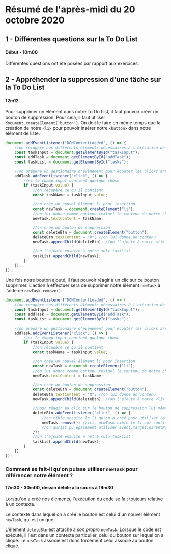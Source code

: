 # Résumé de l'après-midi du 20 octobre 2020

## 1 - Différentes questions sur la To Do List

#### Début - 10m00

Différentes questions ont été posées par rapport aux exercices.

## 2 - Appréhender la suppression d'une tâche sur la To Do List

#### 12m12

Pour supprimer un élément dans notre To Do List, il faut pouvoir créer un bouton de suppression.
Pour cela, il faut utiliser `document.createElement('button')`.
On doit le faire en même temps que la création de notre `<li>` pour pouvoir insérer notre `<button>` dans notre élément de liste.

```js
document.addEventListener("DOMContentLoaded", () => {
    //on récupère nos différents éléments nécessaires à l'exécution de notre script
    const taskInput = document.getElementById("taskInput");
    const addTask = document.getElementById("addTask");
    const taskList = document.getElementById("tasks");

    //on prépare un gestionaire d'évènement pour écouter les clicks arrivant sur notre bouton add
    addTask.addEventListener("click", () => {
        //si le champ input contient quelque chose
        if (taskInput.value) {
            //on récupère ce qu'il contient
            const taskName = taskInput.value;

            //on crée un nouvel élément li pour insertion
            const newTask = document.createElement("li");
            //on lui donne comme contenu textuel le contenu de notre champ input
            newTask.textContent = taskName;

            //on crée un bouton de suppression
            const deleteBtn = document.createElement("button");
            deleteBtn.textContent = "X"; //on lui donne un contenu
            newTask.appendChild(deleteBtn); //on l'ajoute à notre <li>

            //on l'ajoute ensuite à notre <ul> taskList
            taskList.appendChild(newTask);
        }
    });
});
```

Une fois notre bouton ajouté, il faut pouvoir réagir à un clic sur ce bouton supprimer.
L'action à effectuer sera de supprimer notre élément `newTask` à l'aide de `newTask.remove()`.

```js
document.addEventListener("DOMContentLoaded", () => {
    //on récupère nos différents éléments nécessaires à l'exécution de notre script
    const taskInput = document.getElementById("taskInput");
    const addTask = document.getElementById("addTask");
    const taskList = document.getElementById("tasks");

    //on prépare un gestionaire d'évènement pour écouter les clicks arrivant sur notre bouton add
    addTask.addEventListener("click", () => {
        //si le champ input contient quelque chose
        if (taskInput.value) {
            //on récupère ce qu'il contient
            const taskName = taskInput.value;

            //on crée un nouvel élément li pour insertion
            const newTask = document.createElement("li");
            //on lui donne comme contenu textuel le contenu de notre champ input
            newTask.textContent = taskName;

            //on crée un bouton de suppression
            const deleteBtn = document.createElement("button");
            deleteBtn.textContent = "X"; //on lui donne un contenu
            newTask.appendChild(deleteBtn); //on l'ajoute à notre <li>

            //pour réagir au clic sur le bouton de suppression lui même, on lui ajoute un eventListener
            deleteBtn.addEventListener("click", () => {
                //on cible ensuite le li qu'on a créé pour utiliser remove() dans le cas ou le bouton supprimer aurait été appuyé
                newTask.remove(); //ici, newTask cible le li qui contient le bouton, ce qui a pour résultat de toujours supprimer le bon li automatiquement
                //on aurait pu également utiliser event.target.parentNode.remove() pour obtenir le même résultat
            });
            //on l'ajoute ensuite à notre <ul> taskList
            taskList.appendChild(newTask);
        }
    });
});
```

### Comment se fait-il qu'on puisse utiliser `newTask` pour référencer notre élément ?

#### 17m30 - 30m00, dessin débile à la souris à 19m30

Lorsqu'on a créé nos éléments, l'exécution du code se fait toujours relative à un contexte.

Le contexte dans lequel on a créé le bouton est celui d'un nouvel élément `newTask`, qui est unique.

L'élément `deleteBtn` est attaché à _son propre_ `newTask`.
Lorsque le code est exécuté, il l'est dans un contexte particulier, celui du bouton sur lequel on a cliqué. Le `newTask` associé est donc forcément celui associé au bouton cliqué.
